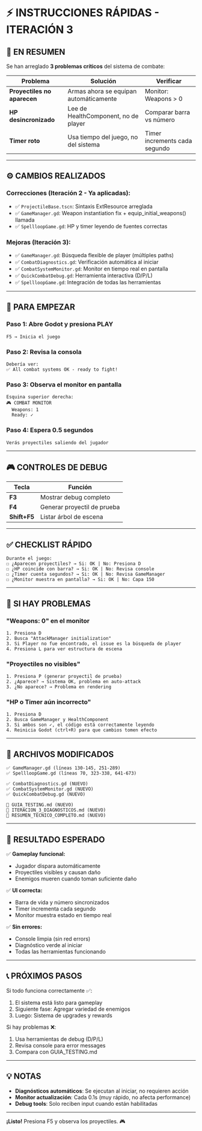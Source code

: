 # ⚡ INSTRUCCIONES RÁPIDAS - ITERACIÓN 3

## 🎯 EN RESUMEN

Se han arreglado **3 problemas críticos** del sistema de combate:

| Problema | Solución | Verificar |
|----------|----------|-----------|
| **Proyectiles no aparecen** | Armas ahora se equipan automáticamente | Monitor: Weapons > 0 |
| **HP desincronizado** | Lee de HealthComponent, no de player | Comparar barra vs número |
| **Timer roto** | Usa tiempo del juego, no del sistema | Timer increments cada segundo |

---

## ⚙️ CAMBIOS REALIZADOS

### Correcciones (Iteración 2 - Ya aplicadas):
- ✅ `ProjectileBase.tscn`: Sintaxis ExtResource arreglada
- ✅ `GameManager.gd`: Weapon instantiation fix + equip_initial_weapons() llamada
- ✅ `SpellloopGame.gd`: HP y timer leyendo de fuentes correctas

### Mejoras (Iteración 3):
- ✅ `GameManager.gd`: Búsqueda flexible de player (múltiples paths)
- ✅ `CombatDiagnostics.gd`: Verificación automática al iniciar
- ✅ `CombatSystemMonitor.gd`: Monitor en tiempo real en pantalla
- ✅ `QuickCombatDebug.gd`: Herramienta interactiva (D/P/L)
- ✅ `SpellloopGame.gd`: Integración de todas las herramientas

---

## 🚀 PARA EMPEZAR

### Paso 1: Abre Godot y presiona PLAY
```
F5 → Inicia el juego
```

### Paso 2: Revisa la consola
```
Debería ver:
✅ All combat systems OK - ready to fight!
```

### Paso 3: Observa el monitor en pantalla
```
Esquina superior derecha:
🎮 COMBAT MONITOR
  Weapons: 1
  Ready: ✓
```

### Paso 4: Espera 0.5 segundos
```
Verás proyectiles saliendo del jugador
```

---

## 🎮 CONTROLES DE DEBUG

| Tecla | Función |
|-------|---------|
| **F3** | Mostrar debug completo |
| **F4** | Generar proyectil de prueba |
| **Shift+F5** | Listar árbol de escena |

---

## ✅ CHECKLIST RÁPIDO

```
Durante el juego:
☐ ¿Aparecen proyectiles? → Si: OK | No: Presiona D
☐ ¿HP coincide con barra? → Si: OK | No: Revisa console
☐ ¿Timer cuenta segundos? → Si: OK | No: Revisa GameManager
☐ ¿Monitor muestra en pantalla? → Si: OK | No: Capa 150
```

---

## 🔧 SI HAY PROBLEMAS

### "Weapons: 0" en el monitor
```
1. Presiona D
2. Busca "AttackManager initialization"
3. Si Player no fue encontrado, el issue es la búsqueda de player
4. Presiona L para ver estructura de escena
```

### "Proyectiles no visibles"
```
1. Presiona P (generar proyectil de prueba)
2. ¿Aparece? → Sistema OK, problema en auto-attack
3. ¿No aparece? → Problema en rendering
```

### "HP o Timer aún incorrecto"
```
1. Presiona D
2. Busca GameManager y HealthComponent
3. Si ambos son ✓, el código está correctamente leyendo
4. Reinicia Godot (ctrl+R) para que cambios tomen efecto
```

---

## 📂 ARCHIVOS MODIFICADOS

```
✅ GameManager.gd (líneas 130-145, 251-289)
✅ SpellloopGame.gd (líneas 70, 323-338, 641-673)

✅ CombatDiagnostics.gd (NUEVO)
✅ CombatSystemMonitor.gd (NUEVO)
✅ QuickCombatDebug.gd (NUEVO)

📄 GUIA_TESTING.md (NUEVO)
📄 ITERACION_3_DIAGNOSTICOS.md (NUEVO)
📄 RESUMEN_TECNICO_COMPLETO.md (NUEVO)
```

---

## 🎯 RESULTADO ESPERADO

✅ **Gameplay funcional:**
- Jugador dispara automáticamente
- Proyectiles visibles y causan daño
- Enemigos mueren cuando toman suficiente daño

✅ **UI correcta:**
- Barra de vida y número sincronizados
- Timer incrementa cada segundo
- Monitor muestra estado en tiempo real

✅ **Sin errores:**
- Console limpia (sin red errors)
- Diagnóstico verde al iniciar
- Todas las herramientas funcionando

---

## 📞 PRÓXIMOS PASOS

Si todo funciona correctamente ✅:
1. El sistema está listo para gameplay
2. Siguiente fase: Agregar variedad de enemigos
3. Luego: Sistema de upgrades y rewards

Si hay problemas ❌:
1. Usa herramientas de debug (D/P/L)
2. Revisa console para error messages
3. Compara con GUIA_TESTING.md

---

## 💡 NOTAS

- **Diagnósticos automáticos**: Se ejecutan al iniciar, no requieren acción
- **Monitor actualización**: Cada 0.1s (muy rápido, no afecta performance)
- **Debug tools**: Solo reciben input cuando están habilitadas

---

**¡Listo!** Presiona F5 y observa los proyectiles. 🎮
